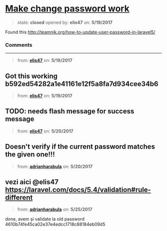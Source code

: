# [Make change password work](https://github.com/adrianharabula/condr/issues/97)

> state: **closed** opened by: **elis47** on: **5/19/2017**

Found this http://teamnik.org/how-to-update-user-password-in-laravel5/

### Comments

---
> from: [**elis47**](https://github.com/adrianharabula/condr/issues/97#issuecomment-302687418) on: **5/19/2017**

Got this working b592ed54282a1e41161e12f5a8fa7d934cee34b6
---
> from: [**elis47**](https://github.com/adrianharabula/condr/issues/97#issuecomment-302687496) on: **5/19/2017**

TODO: needs flash message for success message
---
> from: [**elis47**](https://github.com/adrianharabula/condr/issues/97#issuecomment-302865903) on: **5/20/2017**

Doesn&#x27;t verify if the current password matches the given one!!!
---
> from: [**adrianharabula**](https://github.com/adrianharabula/condr/issues/97#issuecomment-302879938) on: **5/20/2017**

vezi aici @elis47 https://laravel.com/docs/5.4/validation#rule-different
---
> from: [**adrianharabula**](https://github.com/adrianharabula/condr/issues/97#issuecomment-303969404) on: **5/25/2017**

done, avem şi validate la old password 4610b74fe45ca02e37e4edcc1718c88184eb09d5
